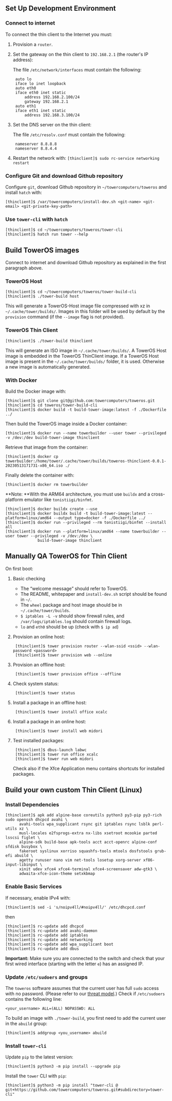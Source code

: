 ## Set Up Development Environment

### Connect to internet

To connect the thin client to the Internet you must:

1. Provision a `router`.
1. Set the gateway on the thin client to `192.168.2.1` (the router's IP address):

    The file `/etc/network/interfaces` must contain the following:

        auto lo
        iface lo inet loopback
        auto eth0
        iface eth0 inet static
            address 192.168.2.100/24
            gateway 192.168.2.1
        auto eth1
        iface eth1 inet static
            address 192.168.3.100/24

1. Set the DNS server on the thin client:

    The file `/etc/resolv.conf` must contain the following:

        nameserver 8.8.8.8
        nameserver 8.8.4.4

1. Restart the network with: `[thinclient]$ sudo rc-service networking restart`

### Configure Git and download Github repository

Configure `git`, download Github repository in `~/towercomputers/toweros` and install `hatch` with:

```
[thinclient]$ /var/towercomputers/install-dev.sh <git-name> <git-email> <git-private-key-path>
```

### Use `tower-cli` with `hatch`

```
[thinclient]$ cd ~/towercomputers/toweros/tower-cli
[thinclient]$ hatch run tower --help
```

## Build TowerOS images

Connect to internet and download Github repository as explained in the first paragraph above.

### TowerOS Host

```
[thinclient]$ cd ~/towercomputers/toweros/tower-build-cli
[thinclient]$ ./tower-build host
```

This will generate a TowerOS-Host image file compressed with xz in `~/.cache/tower/builds/`. Images in this folder will be used by default by the `provision` command (if the `--image` flag is not provided).

### TowerOS Thin Client

```
[thinclient]$ ./tower-build thinclient
```

This will generate an ISO image in `~/.cache/tower/builds/`. A TowerOS Host image is embedded in the TowerOS ThinClient image. If a TowerOS Host image is present in the `~/.cache/tower/builds/` folder, it is used. Otherwise a new image is automatically generated.

### With Docker

Build the Docker image with:

```
[thinclient]$ git clone git@github.com:towercomputers/toweros.git
[thinclient]$ cd toweros/tower-build-cli
[thinclient]$ docker build -t build-tower-image:latest -f ./Dockerfile ../
```

Then build the TowerOS image inside a Docker container:

```
[thinclient]$ docker run --name towerbuilder --user tower --privileged -v /dev:/dev build-tower-image thinclient
```

Retrieve that image from the container:

```
[thinclient]$ docker cp towerbuilder:/home/tower/.cache/tower/builds/toweros-thinclient-0.0.1-20230513171731-x86_64.iso ./
```

Finally delete the container with:

```
[thinclient]$ docker rm towerbuilder
```

**Note: **With the ARM64 architecture, you must use `buildx` and a cross-platform emulator like `tonistiigi/binfmt`.

```
[thinclient]$ docker buildx create --use
[thinclient]$ docker buildx build -t build-tower-image:latest --platform=linux/amd64 --output type=docker -f ./Dockerfile ../
[thinclient]$ docker run --privileged --rm tonistiigi/binfmt --install all
[thinclient]$ docker run --platform=linux/amd64 --name towerbuilder --user tower --privileged -v /dev:/dev \
              build-tower-image thinclient
```

## Manually QA TowerOS for Thin Client

On first boot:

1. Basic checking

    - The “welcome message” should refer to TowerOS.
    - The README, whitepaper and `install-dev.sh` script should be found in `~/`.
    - The `wheel` package and host image should be in `~/.cache/tower/builds`.
    - `$ iptables -L -v` should show firewall rules, and `/var/logs/iptables.log` should contain firewall logs.
    - `lo` and `eth0` should be up (check  with `$ ip ad`)

1. Provision an online host:

        [thinclient]$ tower provision router --wlan-ssid <ssid> --wlan-password <password>
        [thinclient]$ tower provision web --online

1. Provision an offline host:

        [thinclient]$ tower provision office --offline

1. Check system status:

        [thinclient]$ tower status

1. Install a package in an offline host:

        [thinclient]$ tower install office xcalc

1. Install a package in an online host:

        [thinclient]$ tower install web midori

1. Test installed packages:

        [thinclient]$ dbus-launch labwc
        [thinclient]$ tower run office xcalc
        [thinclient]$ tower run web midori

    Check also if the Xfce Application menu contains shortcuts for installed packages.

## Build your own custom Thin Client (Linux)

### Install Dependencies

```
[thinclient]$ apk add alpine-base coreutils python3 py3-pip py3-rich sudo openssh dhcpcd avahi \
      avahi-tools wpa_supplicant rsync git iptables rsync lsblk perl-utils xz \
      musl-locales e2fsprogs-extra nx-libs xsetroot mcookie parted lsscsi figlet \
      alpine-sdk build-base apk-tools acct acct-openrc alpine-conf sfdisk busybox \
      fakeroot syslinux xorriso squashfs-tools mtools dosfstools grub-efi abuild \
      agetty runuser nano vim net-tools losetup xorg-server xf86-input-libinput \
      xinit udev xfce4 xfce4-terminal xfce4-screensaver adw-gtk3 \
      adwaita-xfce-icon-theme setxkbmap
```

### Enable Basic Services

If necessary, enable IPv4 with:

```
[thinclient]$ sed -i 's/noipv4ll/#noipv4ll/' /etc/dhcpcd.conf
```

then

```
[thinclient]$ rc-update add dhcpcd
[thinclient]$ rc-update add avahi-daemon
[thinclient]$ rc-update add iptables
[thinclient]$ rc-update add networking
[thinclient]$ rc-update add wpa_supplicant boot
[thinclient]$ rc-update add dbus
```

**Important:** Make sure you are connected to the switch and check that your first wired interface (starting with the letter `e`) has an assigned IP.

### Update `/etc/sudoers` and groups

The `toweros` software assumes that the current user has full `sudo` access with no password. (Please refer to our [threat model](security.md).) Check if `/etc/sudoers` contains the following line:

```
<your_username> ALL=(ALL) NOPASSWD: ALL
```

To build an image with `./tower-build`, you first need to add the current user in the `abuild` group:

```
[thinclient]$ addgroup <you_username> abuild
```

### Install `tower-cli`

Update `pip` to the latest version:

```
[thinclient]$ python3 -m pip install --upgrade pip
```

Install the `tower` CLI with `pip`:

```
[thinclient]$ python3 -m pip install "tower-cli @ git+https://github.com/towercomputers/toweros.git#subdirectory=tower-cli"
```

